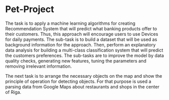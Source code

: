 # Pet-Project

The task is to apply a machine learning algorithms for creating Recommendation System that will predict what banking products offer to their customers. Thus, this approach will encourage users to use Devices for daily payments. The sub-task is to build a dataset that will be used as background information for the approach. Then, perform an explanatory data analysis for building a multi-class classification system that will predict the customers preferences. The sub-tasks are to improve the model by data quality checks, generating new features, tuning the parameters and removing irrelevant information. 

The next task is to arrange the necessary objects on the map and show the principle of operation for detecting objects. For that purpose is used a parsing data from Google Maps about restaurants and shops in the center of Riga.
